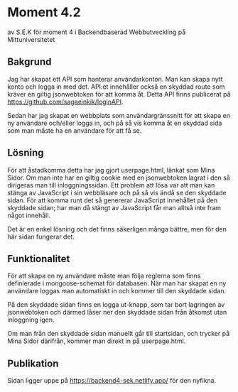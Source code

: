 # Moment 4.2

av S.E.K för moment 4 i Backendbaserad Webbutveckling på Mittuniversitetet

## Bakgrund

Jag har skapat ett API som hanterar användarkonton. Man kan skapa nytt konto och logga in med det. API:et innehåller också en skyddad route som kräver en giltig jsonwebtoken för att komma åt. Detta API finns publicerat på https://github.com/sagaeinkik/loginAPI.

Sedan har jag skapat en webbplats som användargränssnitt för att skapa en ny användare och/eller logga in, och på så vis komma åt en skyddad sida som man måste ha en användare för att få se.

## Lösning

För att åstadkomma detta har jag gjort userpage.html, länkat som Mina Sidor. Om man inte har en giltig cookie med en jsonwebtoken lagrat i den så dirigeras man till inloggningssidan. Ett problem att lösa var att man kan stänga av JavaScript i sin webbläsare och på så vis ändå se den skyddade sidan. För att komma runt det så genererar JavaScript innehållet på den skyddade sidan; har man då stängt av JavaScript får man alltså inte fram något innehåll.

Det är en enkel lösning och det finns säkerligen många bättre, men för den här sidan fungerar det.

## Funktionalitet

För att skapa en ny användare måste man följa reglerna som finns definierade i mongoose-schemat för databasen. När man har skapat en ny användare loggas man automatiskt in och kommer till den skyddade sidan.

På den skyddade sidan finns en logga ut-knapp, som tar bort lagringen av jsonwebtoken och därmed låser ner den skyddade sidan från åtkomst utan inloggning igen.

Om man från den skyddade sidan manuellt går till startsidan, och trycker på Mina Sidor därifrån, kommer man direkt in på userpage.html.

## Publikation

Sidan ligger uppe på https://backend4-sek.netlify.app/ för den nyfikna.
